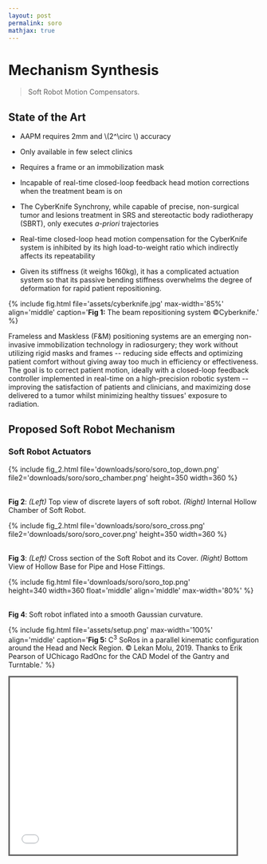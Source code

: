 ```yaml
---
layout: post
permalink: soro
mathjax: true
---
```


<?php include_once("analyticstracking.php") ?>


<a name="research"></a>
# Mechanism Synthesis

> Soft Robot Motion Compensators.

## State of the Art

- AAPM requires 2mm and \\(2^\circ \\) accuracy

- Only available in few select clinics

- Requires a frame or an immobilization mask

- Incapable of real-time closed-loop feedback head motion corrections when the treatment beam is on

- The CyberKnife Synchrony, while capable of precise, non-surgical tumor and lesions treatment in SRS and stereotactic body radiotherapy (SBRT), only executes _a-priori_ trajectories

- Real-time closed-loop head motion compensation for the CyberKnife system is inhibited by its high load-to-weight ratio which indirectly affects its repeatability

- Given its stiffness (it weighs 160kg), it has a complicated actuation system so that its passive bending stiffness overwhelms the degree of deformation for rapid patient repositioning.

{% 
    include fig.html 
        file='assets/cyberknife.jpg' 
        max-width='85%' 
        align='middle'
        caption='<b>Fig 1:</b> The beam repositioning system ©Cyberknife.'
%}
<br>

Frameless and Maskless (F&M) positioning systems are an emerging non-invasive immobilization technology in radiosurgery; they work without utilizing rigid masks and frames -- reducing side effects and optimizing patient comfort without giving away too much in efficiency or effectiveness. The goal is to correct patient motion, ideally with a closed-loop feedback controller implemented  in real-time on a high-precision robotic system -- improving the satisfaction of patients and clinicians, and maximizing dose delivered to a tumor whilst minimizing healthy tissues' exposure to radiation. 

## Proposed Soft Robot Mechanism

### Soft Robot Actuators

{% 
    include fig_2.html 
        file='downloads/soro/soro_top_down.png' 
        file2='downloads/soro/soro_chamber.png' 
        height=350
        width=360
%}

<br>
<b>Fig 2</b>: <i>(Left)</i> Top view of discrete layers of soft robot. <i>(Right)</i> Internal Hollow Chamber of Soft Robot.

{% 
    include fig_2.html 
        file='downloads/soro/soro_cross.png' 
        file2='downloads/soro/soro_cover.png' 
        height=350
        width=360
%}

<br>
<b>Fig 3</b>: <i>(Left)</i> Cross section of the Soft Robot and its Cover. <i>(Right)</i>  Bottom View of Hollow Base for Pipe and Hose Fittings.

{% 
    include fig.html 
        file='downloads/soro/soro_top.png'  
        height=340
        width=360
        float='middle'
        align='middle'
        max-width='80%'
%}

<br>
<b>Fig 4</b>: Soft robot inflated into a smooth Gaussian curvature.


<br>

{% 
    include fig.html 
        file='assets/setup.png' 
        max-width='100%' 
        align='middle'
        caption='<b>Fig 5: </b>C<sup>3</sup> SoRos in a parallel kinematic configuration around the Head and Neck Region. © Lekan Molu, 2019. Thanks to Erik Pearson of UChicago RadOnc for the CAD Model of the Gantry and Turntable.'
%}
<br>



<iframe src="/assets/zero_to_hero.mp4" width="455" height="355" frameborder="0" marginwidth="0" marginheight="0" scrolling="no" style="border:3px solid #666; margin-bottom:5px; max-width: 100%;" allowfullscreen> </iframe>
<br>